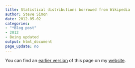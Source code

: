 ```yaml
---
title: Statistical distributions borrowed from Wikipedia
author: Steve Simon
date: 2012-05-02
categories:
- "*Blog post"
- 2012
- Being updated
output: html_document
page_update: no
---
```


You can find an [earlier version][sim1] of this page on my [website][sim2].

[sim1]: http://www.pmean.com/12/distributions.html
[sim2]: http://www.pmean.com
